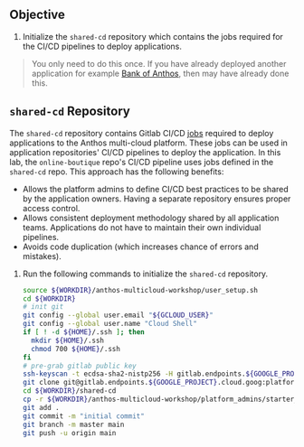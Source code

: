 ## Objective

1. Initialize the `shared-cd` repository which contains the jobs required for the CI/CD pipelines to deploy applications. 
> You only need to do this once. If you have already deployed another application for example [Bank of Anthos](/platform_admins/docs/multicluster-cd-bank-of-anthos.md), then may have already done this.

## `shared-cd` Repository

The `shared-cd` repository contains Gitlab CI/CD [jobs](https://docs.gitlab.com/ee/ci/introduction/#how-gitlab-cicd-works) required to deploy applications to the Anthos multi-cloud platform. These jobs can be used in application repositories' CI/CD pipelines to deploy the application. In this lab, the `online-boutique` repo's CI/CD pipeline uses jobs defined in the `shared-cd` repo. This approach has the following benefits:

- Allows the platform admins to define CI/CD best practices to be shared by the application owners. Having a separate repository ensures proper access control.
- Allows consistent deployment methodology shared by all application teams. Applications do not have to maintain their own individual pipelines.
- Avoids code duplication (which increases chance of errors and mistakes).

1. Run the following commands to initialize the `shared-cd` repository.

    ```bash
    source ${WORKDIR}/anthos-multicloud-workshop/user_setup.sh
    cd ${WORKDIR}
    # init git
    git config --global user.email "${GCLOUD_USER}"
    git config --global user.name "Cloud Shell"
    if [ ! -d ${HOME}/.ssh ]; then
      mkdir ${HOME}/.ssh
      chmod 700 ${HOME}/.ssh
    fi
    # pre-grab gitlab public key
    ssh-keyscan -t ecdsa-sha2-nistp256 -H gitlab.endpoints.${GOOGLE_PROJECT}.cloud.goog >> ~/.ssh/known_hosts
    git clone git@gitlab.endpoints.${GOOGLE_PROJECT}.cloud.goog:platform-admins/shared-cd.git
    cd ${WORKDIR}/shared-cd
    cp -r ${WORKDIR}/anthos-multicloud-workshop/platform_admins/starter_repos/shared_cd/. .
    git add .
    git commit -m "initial commit"
    git branch -m master main
    git push -u origin main
    ```